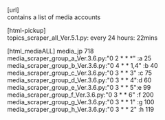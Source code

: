 [url]  <br>
contains a list of media accounts

[html-pickup]  <br>
topics_scraper_all_Ver.5.1.py: every 24 hours: 22mins  <br> 

[html_mediaALL]   media_jp 718 <br>
media_scraper_group_a_Ver.3.6.py:"0 2 * * *" :a	25 <br>
media_scraper_group_b_Ver.3.6.py:"0 4 * * 1,4" :b	40 <br>
media_scraper_group_c_Ver.3.6.py:"0 3 * * 3" :c	75 <br>
media_scraper_group_d_Ver.3.6.py:"0 3 * * 4":d	60 <br>
media_scraper_group_e_Ver.3.6.py:"0 3 * * 5":e	99 <br>
media_scraper_group_f_Ver.3.6.py:"0 3 * * 6" :f	200 <br>
media_scraper_group_g_Ver.3.6.py:"0 3 * * 1" :g	100 <br>
media_scraper_group_h_Ver.3.6.py:"0 3 * * 2" :h	119 <br>

